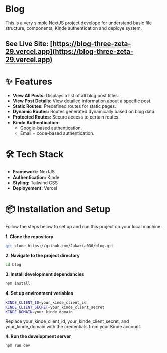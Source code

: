 # Blog
This is a very simple NextJS project develope for understand basic file structure, components, Kinde authentication and deploye system.

## See Live Site: [https://blog-three-zeta-29.vercel.app](https://blog-three-zeta-29.vercel.app)

# ✨ Features
- **View All Posts:** Displays a list of all blog post titles.
- **View Post Details:** View detailed information about a specific post.
- **Static Routes:** Predefined routes for static pages.
- **Dynamic Routes:** Routes generated dynamically based on blog data.
- **Protected Routes:** Secure access to certain routes.
- **Kinde Authentication:**
  - Google-based authentication.
  - Email + code-based authentication.


# 🛠️ Tech Stack
- **Framework:** NextJS
- **Authentication:** Kinde
- **Styling:** Tailwind CSS
- **Deployement:** Vercel


# 📦 Installation and Setup
Follow the steps below to set up and run this project on your local machine:

**1. Clone the repository**
```bash
git clone https://github.com/Jakaria030/blog.git
```
**2. Navigate to the project directory**
```bash
cd blog
```
**3. Install development dependancies**
```bash
npm install
```
**4. Set up environment veriables**
```bash
KINDE_CLIENT_ID=your_kinde_client_id
KINDE_CLIENT_SECRET=your_kinde_client_secret
KINDE_DOMAIN=your_kinde_domain
```
Replace your_kinde_client_id, your_kinde_client_secret, and your_kinde_domain with the credentials from your Kinde account.

**4. Run the development server**
```bash
npm run dev
```